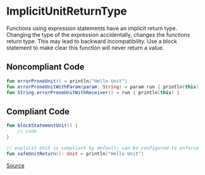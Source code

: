 # ImplicitUnitReturnType

Functions using expression statements have an implicit return type.
Changing the type of the expression accidentally, changes the functions return type.
This may lead to backward incompatibility.
Use a block statement to make clear this function will never return a value.

## Noncompliant Code

```kotlin
fun errorProneUnit() = println("Hello Unit")
fun errorProneUnitWithParam(param: String) = param.run { println(this) }
fun String.errorProneUnitWithReceiver() = run { println(this) }
```
## Compliant Code

```kotlin
fun blockStatementUnit() {
    // code
}

// explicit Unit is compliant by default; can be configured to enforce block statement
fun safeUnitReturn(): Unit = println("Hello Unit")
```

[Source](https://arturbosch.github.io/detekt/potential-bugs.html#implicitunitreturntype)
